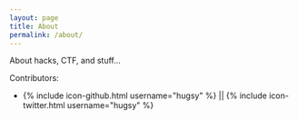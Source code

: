 ```yaml
---
layout: page
title: About
permalink: /about/
---
```


About hacks, CTF, and stuff...

Contributors:

   - {% include icon-github.html username="hugsy" %} || {% include icon-twitter.html username="hugsy" %}
